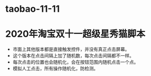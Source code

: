# taobao-11-11
# 2020年淘宝双十一超级星秀猫脚本
* 市面上其他版本都是直接触发控件，并没有真正点击屏幕。
* 这个版本在点击间隔上加了随机数，每次点击间隔都不一样。
* 每次点击的位置也会随机化，会在按钮范围内随机点击一个点。
* 模拟人工点击，所有操作随机化，防检测。
